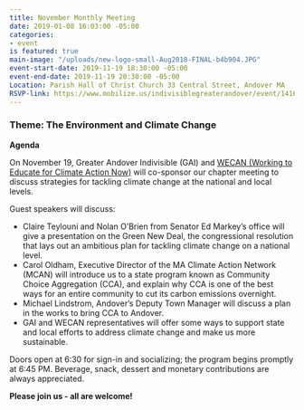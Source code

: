 ```yaml
---
title: November Monthly Meeting
date: 2019-01-08 16:03:00 -05:00
categories:
- event
is featured: true
main-image: "/uploads/new-logo-small-Aug2018-FINAL-b4b904.JPG"
event-start-date: 2019-11-19 18:30:00 -05:00
event-end-date: 2019-11-19 20:30:00 -05:00
Location: Parish Hall of Christ Church 33 Central Street, Andover MA
RSVP-link: https://www.mobilize.us/indivisiblegreaterandover/event/141643/
---
```


### Theme: The Environment and Climate Change

**Agenda**

On November 19, Greater Andover Indivisible (GAI) and [WECAN (Working to Educate for Climate Action Now)](https://www.massclimateaction.org/) will co-sponsor our chapter meeting to discuss strategies for tackling climate change at the national and local levels. 

Guest speakers will discuss: 
* Claire Teylouni and Nolan O’Brien from Senator Ed Markey’s office will give a presentation on the Green New Deal, the congressional resolution that lays out an ambitious plan for tackling climate change on a national level.
* Carol Oldham, Executive Director of the MA Climate Action Network (MCAN) will introduce us to a state program known as Community Choice Aggregation (CCA), and explain why CCA is one of the best ways for an entire community to cut its carbon emissions overnight.
* Michael Lindstrom, Andover’s Deputy Town Manager will discuss a plan in the works to bring CCA to Andover.
* GAI and WECAN representatives will offer some ways to support state and local efforts to address climate change and make us more sustainable.

Doors open at 6:30 for sign-in and socializing; the program begins promptly at 6:45 PM. Beverage, snack, dessert and monetary contributions are always appreciated.  

**Please join us - all are welcome!**
